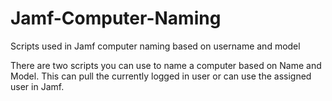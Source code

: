 # Jamf-Computer-Naming
Scripts used in Jamf computer naming based on username and model

There are two scripts you can use to name a computer based on Name and Model. This can pull the currently logged in user or can use the assigned user in Jamf.

